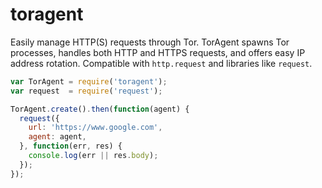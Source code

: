 # toragent

Easily manage HTTP(S) requests through Tor. TorAgent spawns Tor processes,
handles both HTTP and HTTPS requests, and offers easy IP address rotation.
Compatible with `http.request` and libraries like `request`.

``` javascript
var TorAgent = require('toragent');
var request  = require('request');

TorAgent.create().then(function(agent) {
  request({
    url: 'https://www.google.com',
    agent: agent,
  }, function(err, res) {
    console.log(err || res.body);
  });
});
```
